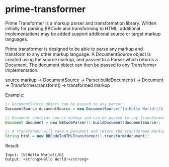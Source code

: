 prime-transformer
=================

Prime Transformer is a markup parser and transformation library. Written initially for parsing BBCode and transforming to HTML, additional implementations may be added support additional source or target markup languages.


Prime transformer is designed to be able to parse any markup and transform to any other markup language. A DocumentSource object is created using the source markup, and passed to a Parser which returns a Document. The document object can then be passed to any Transformer implementation.

source markup -> DocumentSource -> Parser.buildDocument() -> Document -> Transformer.transform() -> transformed markup

Example:

```java
// DocumentSource object can be passed to any parser.
DocumentSource documentSource = new DocumentSource("[b]Hello World![/b]");

// Document contains source markup and can be passed to any transformer.
Document document = new BBCodeParser().buildDocument(documentSource);

// A transformer will take a Document and return the transformed markup in string form.
String html = new BBCodeToHTMLTransformer().transform(document);
```

Result:
```
Input: [b]Hello World![/b]
Output: <strong>Hello World!</strong>
```


